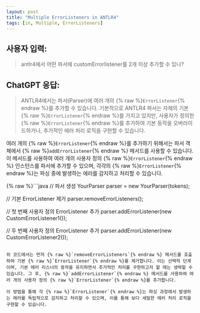 ```yaml
---
layout: post
title: "Multiple ErrorListeners in ANTLR4"
tags: [in, Multiple, ErrorListeners]
---
```


## 사용자 입력:
> antlr4에서 어떤 파서에 customErrorlistener를 2개 이상 추가할 수 있나?

## ChatGPT 응답:
> ANTLR4에서는 파서(Parser)에 여러 개의 {% raw %}`ErrorListener`{% endraw %}를 추가할 수 있습니다. 기본적으로 ANTLR4 파서는 자체의 기본 {% raw %}`ErrorListener`{% endraw %}를 가지고 있지만, 사용자가 정의한 {% raw %}`ErrorListener`{% endraw %}를 추가하여 기본 동작을 오버라이드하거나, 추가적인 에러 처리 로직을 구현할 수 있습니다.

여러 개의 {% raw %}`ErrorListener`{% endraw %}를 추가하기 위해서는 파서 객체에서 {% raw %}`addErrorListener`{% endraw %} 메서드를 사용할 수 있습니다. 이 메서드를 사용하여 여러 개의 사용자 정의 {% raw %}`ErrorListener`{% endraw %} 인스턴스를 파서에 추가할 수 있으며, 각각의 {% raw %}`ErrorListener`{% endraw %}는 파싱 중에 발생하는 에러를 감지하고 처리할 수 있습니다.

{% raw %}```java
// 파서 생성
YourParser parser = new YourParser(tokens);

// 기본 ErrorListener 제거
parser.removeErrorListeners();

// 첫 번째 사용자 정의 ErrorListener 추가
parser.addErrorListener(new CustomErrorListener1());

// 두 번째 사용자 정의 ErrorListener 추가
parser.addErrorListener(new CustomErrorListener2());
```{% endraw %}

위 코드에서는 먼저 {% raw %}`removeErrorListeners`{% endraw %} 메서드를 호출하여 기본 {% raw %}`ErrorListener`{% endraw %}를 제거합니다. 이는 선택적 단계이며, 기본 에러 리스너의 동작을 유지하면서 추가적인 처리를 구현하고자 할 때는 생략할 수 있습니다. 그 후, {% raw %}`addErrorListener`{% endraw %} 메서드를 사용하여 여러 개의 사용자 정의 {% raw %}`ErrorListener`{% endraw %}를 추가합니다.

이 방법을 통해 각 {% raw %}`ErrorListener`{% endraw %}는 파싱 과정에서 발생하는 에러를 독립적으로 감지하고 처리할 수 있으며, 이를 통해 보다 세밀한 에러 처리 로직을 구현할 수 있습니다.

